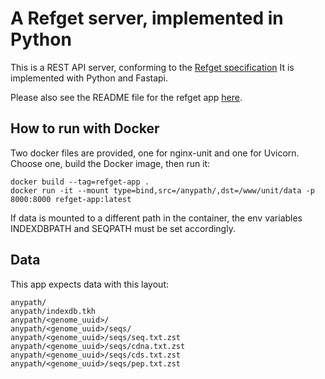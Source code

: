 # A Refget server, implemented in Python

This is a REST API server, conforming to the
[Refget specification](https://samtools.github.io/hts-specs/refget.html)
It is implemented with Python and Fastapi.

Please also see the README file for the refget app [here](api/README.md).

## How to run with Docker

Two docker files are provided, one for nginx-unit and one for Uvicorn.
Choose one, build the Docker image, then run it:

    docker build --tag=refget-app .
    docker run -it --mount type=bind,src=/anypath/,dst=/www/unit/data -p 8000:8000 refget-app:latest

If data is mounted to a different path in the container, the env variables
INDEXDBPATH and SEQPATH must be set accordingly.

## Data

This app expects data with this layout:

    anypath/
    anypath/indexdb.tkh
    anypath/<genome_uuid>/
    anypath/<genome_uuid>/seqs/
    anypath/<genome_uuid>/seqs/seq.txt.zst
    anypath/<genome_uuid>/seqs/cdna.txt.zst
    anypath/<genome_uuid>/seqs/cds.txt.zst
    anypath/<genome_uuid>/seqs/pep.txt.zst
